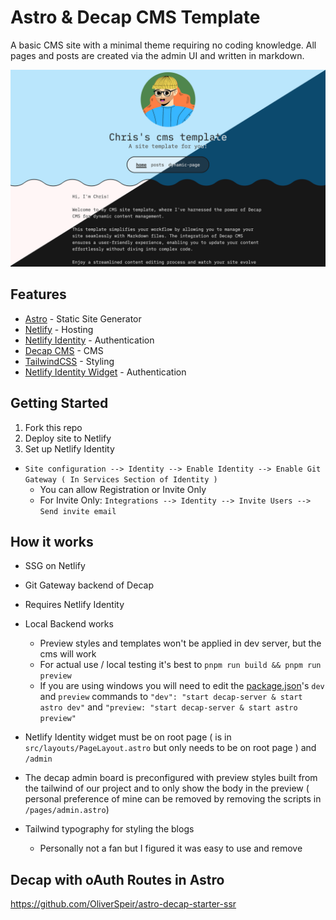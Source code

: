 # Astro & Decap CMS Template

A basic CMS site with a minimal theme requiring no coding knowledge. All pages and posts are created via the admin UI and written in markdown.

![screenshot](src/content/images/cms.png)

## Features

- [Astro](https://astro.build/) - Static Site Generator
- [Netlify](https://www.netlify.com/) - Hosting
- [Netlify Identity](https://www.netlify.com/products/identity/) - Authentication
- [Decap CMS](https://decapcms.org/) - CMS
- [TailwindCSS](https://tailwindcss.com/) - Styling
- [Netlify Identity Widget](https://docs.netlify.com/visitor-access/identity/#identity-widget) - Authentication

## Getting Started

1. Fork this repo
2. Deploy site to Netlify
3. Set up Netlify Identity

- `Site configuration --> Identity --> Enable Identity --> Enable Git Gateway ( In Services Section of Identity )`
  - You can allow Registration or Invite Only
  - For Invite Only: `Integrations --> Identity --> Invite Users --> Send invite email`

## How it works

- SSG on Netlify
- Git Gateway backend of Decap
- Requires Netlify Identity
- Local Backend works

  - Preview styles and templates won't be applied in dev server, but the cms will work
  - For actual use / local testing it's best to `pnpm run build && pnpm run preview`
  - If you are using windows you will need to edit the [package.json](./package.json)'s `dev` and `preview` commands to `"dev": "start decap-server & start astro dev"` and `"preview: "start decap-server & start astro preview"`

- Netlify Identity widget must be on root page ( is in `src/layouts/PageLayout.astro` but only needs to be on root page ) and `/admin`
- The decap admin board is preconfigured with preview styles built from the tailwind of our project and to only show the body in the preview ( personal preference of mine can be removed by removing the scripts in `/pages/admin.astro`)
- Tailwind typography for styling the blogs
  - Personally not a fan but I figured it was easy to use and remove

## Decap with oAuth Routes in Astro

https://github.com/OliverSpeir/astro-decap-starter-ssr
